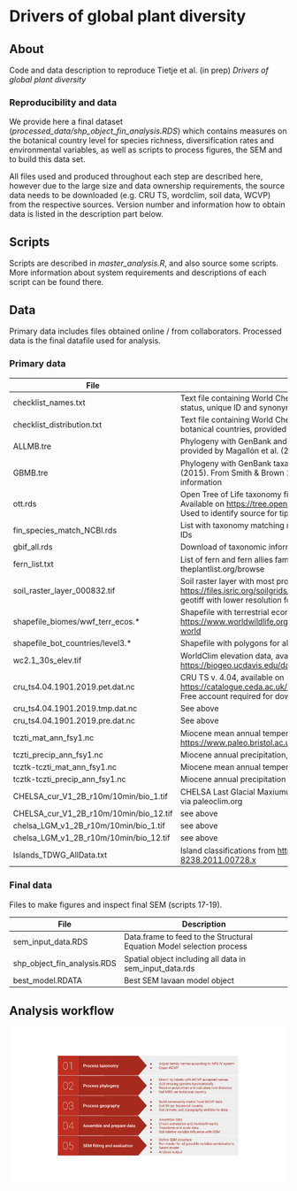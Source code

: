 # Drivers of global plant diversity

## About
Code and data description to reproduce Tietje et al. (in prep) *Drivers of global plant diversity*

### Reproducibility and data
We provide here a final dataset (_processed_data/shp_object_fin_analysis.RDS_)
which contains measures on the botanical country level for species richness,
diversification rates and environmental variables, as well as scripts to process
figures, the SEM and to build this data set.

All files used and produced throughout each step are described here, however due
to the large size and data ownership requirements, the source data needs to be
downloaded (e.g. CRU TS, wordclim, soil data, WCVP) from the respective sources.
Version number and information how to obtain data is listed in the description
part below.

## Scripts
Scripts are described in *master_analysis.R*, and also source some scripts. More
information about system requirements and descriptions of each script can be
found there.

## Data
Primary data includes files obtained online / from collaborators. Processed data
is the final datafile used for analysis.


### Primary data

File                        | Description
---------------------------- | --------------------------------------------------------------------------
checklist_names.txt         | Text file containing World Checklist of Vascular Plants taxonomy, taxon status, unique ID and synonyms
checklist_distribution.txt  | Text file containing World Checklist of Vascular Plants taxon presence data in botanical countries, provided by collaborators (publication in prep)
ALLMB.tre		                | Phylogeny with GenBank and Open Tree of Life taxa with a backbone provided by Magallón et al. (2015). From Smith & Brown 2018
GBMB.tre			              | Phylogeny with GenBank taxa with a backbone provided by Magallón et al. (2015). From Smith & Brown 2018. Used to identify taxa with molecular information
ott.rds                     | Open Tree of Life taxonomy file (.rds version of taxonomy.tsv, Version: 3.0. Available on https://tree.opentreeoflife.org/about/taxonomy-version/ott3.0). Used to identify source for tip label name (NCBI or GBIF)
fin_species_match_NCBI.rds  | List with taxonomy matching results for NCBI phylogeny tip labels with WCVP IDs
gbif_all.rds                | Download of taxonomic information from GBIF for GBIF phylogeny tip labels 
fern_list.txt               | List of fern and fern allies families (Pteridophytes), available on theplantlist.org/browse
soil_raster_layer_000832.tif| Soil raster layer with most probable soil types, available on https://files.isric.org/soilgrids/latest/data/wrb/MostProbable.vrt and saved as geotiff with lower resolution for reasonable computation time
shapefile_biomes/wwf_terr_ecos.*	| Shapefile with terrestrial ecoregions of the world (biomes). Available on https://www.worldwildlife.org/publications/terrestrial-ecoregions-of-the-world
shapefile_bot_countries/level3.*   | Shapefile with polygons for all 369 TDWG level 3 units
wc2.1_30s_elev.tif		          | WorldClim elevation data, available on https://biogeo.ucdavis.edu/data/worldclim/v2.1/base/wc2.1_30s_elev.zip
cru_ts4.04.1901.2019.pet.dat.nc | CRU TS v. 4.04, available on https://catalogue.ceda.ac.uk/uuid/89e1e34ec3554dc98594a5732622bce9.  Free account required for download.
cru_ts4.04.1901.2019.tmp.dat.nc | See above 
cru_ts4.04.1901.2019.pre.dat.nc | See above
tczti_mat_ann_fsy1.nc           | Miocene mean annual temperature from https://www.paleo.bristol.ac.uk/ummodel/users/Bradshaw_et_al_2012/new2/
tczti_precip_ann_fsy1.nc        | Miocene annual precipitation, source as above
tcztk-tczti_mat_ann_fsy1.nc     | Miocene mean annual temperature anomaly
tcztk-tczti_precip_ann_fsy1.nc  | Miocene annual precipitation anomaly
CHELSA_cur_V1_2B_r10m/10min/bio_1.tif | CHELSA Last Glacial Maxiumum Bioclims, Version 1.2, 5/29/2018, obrtained via paleoclim.org
CHELSA_cur_V1_2B_r10m/10min/bio_12.tif | see above
chelsa_LGM_v1_2B_r10m/10min/bio_1.tif |see above
chelsa_LGM_v1_2B_r10m/10min/bio_12.tif |see above
Islands_TDWG_AllData.txt        | Island classifications from http://dx.doi.org/10.1111/j.1466-8238.2011.00728.x




### Final data
Files to make figures and inspect final SEM (scripts 17-19). 

File                        | Description
---------------------------- | --------------------------------------------------------------------------
sem_input_data.RDS          | Data.frame to feed to the Structural Equation Model selection process
shp_object_fin_analysis.RDS | Spatial object including all data in sem_input_data.rds
best_model.RDATA            | Best SEM lavaan model object



## Analysis workflow
<p align="left">
<img src="flow_chart_wcvp.png" width=1200/>  
</p>  
